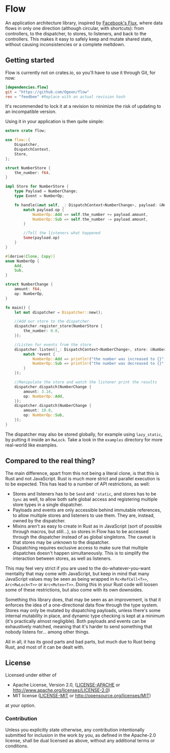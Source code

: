 # Flow

An application architecture library, inspired by [Facebook's Flux][flux],
where data flows in only one direction (although circular, with shortcuts):
from controllers, to the dispatcher, to stores, to listeners, and back to the
controllers. This makes it easy to safely keep and mutate shared state,
without causing inconsistencies or a complete meltdown.

[flux]: https://facebook.github.io/flux/

## Getting started

Flow is currently not on crates.io, so you'll have to use it through Git, for
now:

```toml
[dependencies.flow]
git = "https://github.com/Ogeon/flow"
rev = "feedbee" #Replace with an actual revision hash
```

It's recommended to lock it at a revision to minimize the risk of updating to
an incompatible version.

Using it in your application is then quite simple:

```rust
extern crate flow;

use flow::{
    Dispatcher,
    DispatchContext,
    Store,
};

struct NumberStore {
    the_number: f64,
}

impl Store for NumberStore {
    type Payload = NumberChange;
    type Event = NumberOp;

    fn handle(&mut self, _: DispatchContext<NumberChange>, payload: &NumberChange) -> Option<NumberOp> {
        match payload.op {
            NumberOp::Add => self.the_number += payload.amount,
            NumberOp::Sub => self.the_number -= payload.amount,
        }

        //Tell the listeners what happened
        Some(payload.op)
    }
}

#[derive(Clone, Copy)]
enum NumberOp {
    Add,
    Sub,
}

struct NumberChange {
    amount: f64,
    op: NumberOp,
}

fn main() {
    let mut dispatcher = Dispatcher::new();

    //Add our store to the dispatcher
    dispatcher.register_store(NumberStore {
        the_number: 0.0,
    });

    //Listen for events from the store
    dispatcher.listen(|_: DispatchContext<NumberChange>, store: &NumberStore, event: &NumberOp| {
        match *event {
            NumberOp::Add => println!("the number was increased to {}", store.the_number),
            NumberOp::Sub => println!("the number was decreased to {}", store.the_number),
        }
    });

    //Manipulate the store and watch the listener print the results
    dispatcher.dispatch(NumberChange {
        amount: 3.14,
        op: NumberOp::Add,
    });
    dispatcher.dispatch(NumberChange {
        amount: 10.0,
        op: NumberOp::Sub,
    });
}
```

The dispatcher may also be stored globally, for example using `lazy_static`,
by putting it inside an `RwLock`. Take a look in the `examples` directory for
more real-world like examples.

## Compared to the real thing?

The main difference, apart from this not being a literal clone, is that this
is Rust and not JavaScript. Rust is much more strict and parallel execution is
to be expected. This has lead to a number of API restrictions, as well:

 * Stores and listeners has to be `Send` and `'static`, and stores has to be `Sync` as well, to allow both safe global access and registering multiple store types in a single dispatcher.
 * Payloads and events are only accessible behind immutable references, to allow multiple stores and listeners to use them. They are, instead, owned by the dispatcher.
 * Mixins aren't as easy to create in Rust as in JavaScript (sort of possible through macros, but still...), so stores in Flow has to be accessed through the dispatcher instead of as global singletons. The caveat is that stores may be unknown to the dispatcher.
 * Dispatching requires exclusive access to make sure that multiple dispatches doesn't happen simultaneously. This is to simplify the interaction between stores, as well as listeners.

This may feel very strict if you are used to the do-whatever-you-want
mentality that may come with JavaScript, but keep in mind that many
JavaScript values may be seen as being wrapped in `Rc<RefCell<T>>`,
`Arc<RwLock<T>>` or `Arc<Mutex<T>>`. Doing this in your Rust code will loosen
some of these restrictions, but also come with its own downsides.

Something this library does, that may be seen as an improvement, is that it
enforces the idea of a one-directional data flow through the type system.
Stores may only be mutated by dispatching payloads, unless there's some
internal mutability in place, and dynamic type checking is kept at a minimum
(it's practically almost negligible). Both payloads and events can be
exhaustively matched, meaning that it's harder to send something that nobody
listens for... among other things.

All in all, it has its good parts and bad parts, but much due to Rust being
Rust, and most of it can be dealt with.

## License

Licensed under either of

 * Apache License, Version 2.0, ([LICENSE-APACHE](LICENSE-APACHE) or http://www.apache.org/licenses/LICENSE-2.0)
 * MIT license ([LICENSE-MIT](LICENSE-MIT) or http://opensource.org/licenses/MIT)

at your option.

### Contribution

Unless you explicitly state otherwise, any contribution intentionally submitted
for inclusion in the work by you, as defined in the Apache-2.0 license, shall be dual licensed as above, without any
additional terms or conditions.
